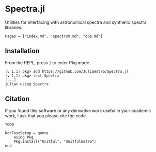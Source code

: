 # Spectra.jl

Utilities for interfacing with astronomical spectra and synthetic spectra libraries.

```@contents
Pages = ["index.md", "spectrum.md", "ops.md"]
```

## Installation

From the REPL, press `]` to enter Pkg mode
```
(v 1.1) pkg> add https://github.com/JuliaAstro/Spectra.jl
(v 1.1) pkg> test Spectra
[...]
julia> using Spectra
```

## Citation

If you found this software or any derivative work useful in your academic work, I ask that you please cite the code.

```
TODO
```

```@meta
DocTestSetup = quote
    using Pkg
    Pkg.install("Unitful", "UnitfulAstro")
end
```

